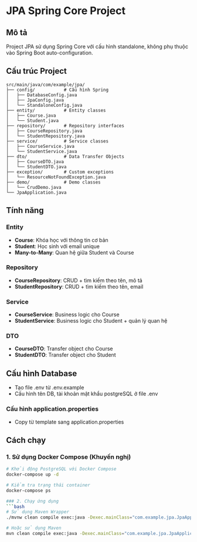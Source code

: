 # JPA Spring Core Project

## Mô tả
Project JPA sử dụng Spring Core với cấu hình standalone, không phụ thuộc vào Spring Boot auto-configuration.

## Cấu trúc Project

```
src/main/java/com/example/jpa/
├── config/           # Cấu hình Spring
│   ├── DatabaseConfig.java
│   ├── JpaConfig.java
│   └── StandaloneConfig.java
├── entity/           # Entity classes
│   ├── Course.java
│   └── Student.java
├── repository/       # Repository interfaces
│   ├── CourseRepository.java
│   └── StudentRepository.java
├── service/          # Service classes
│   ├── CourseService.java
│   └── StudentService.java
├── dto/              # Data Transfer Objects
│   ├── CourseDTO.java
│   └── StudentDTO.java
├── exception/        # Custom exceptions
│   └── ResourceNotFoundException.java
├── demo/             # Demo classes
│   └── CrudDemo.java
└── JpaApplication.java
```

## Tính năng

### Entity
- **Course**: Khóa học với thông tin cơ bản
- **Student**: Học sinh với email unique
- **Many-to-Many**: Quan hệ giữa Student và Course

### Repository
- **CourseRepository**: CRUD + tìm kiếm theo tên, mô tả
- **StudentRepository**: CRUD + tìm kiếm theo tên, email

### Service
- **CourseService**: Business logic cho Course
- **StudentService**: Business logic cho Student + quản lý quan hệ

### DTO
- **CourseDTO**: Transfer object cho Course
- **StudentDTO**: Transfer object cho Student

## Cấu hình Database
- Tạo file .env từ .env.example
- Cấu hình tên DB, tài khoản mật khẩu postgreSQL ở file .env

### Cấu hình application.properties
- Copy từ template sang application.properties

## Cách chạy

### 1. Sử dụng Docker Compose (Khuyến nghị)
```bash
# Khởi động PostgreSQL với Docker Compose
docker-compose up -d

# Kiểm tra trạng thái container
docker-compose ps

### 2. Chạy ứng dụng
```bash
# Sử dụng Maven Wrapper
./mvnw clean compile exec:java -Dexec.mainClass="com.example.jpa.JpaApplication"

# Hoặc sử dụng Maven
mvn clean compile exec:java -Dexec.mainClass="com.example.jpa.JpaApplication"
```
